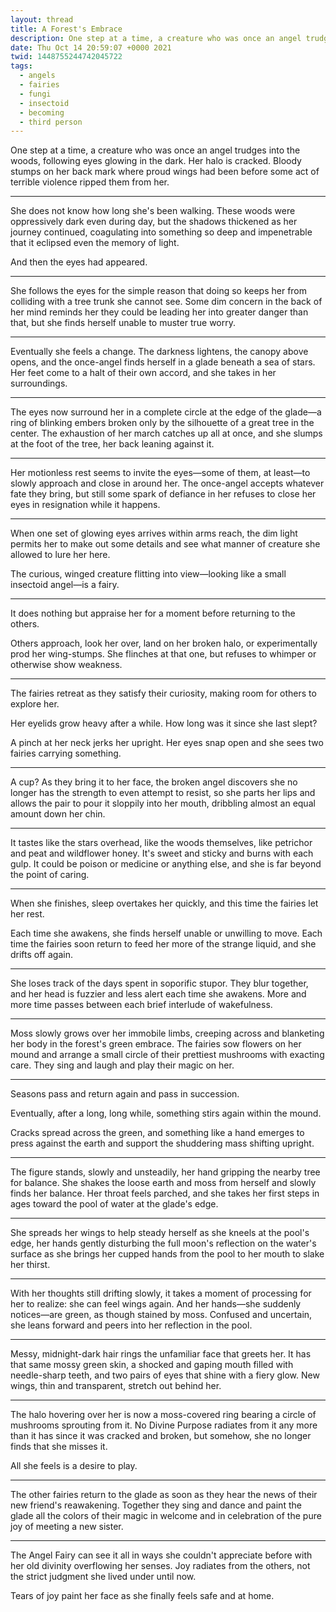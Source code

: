 ```yaml
---
layout: thread
title: A Forest's Embrace
description: One step at a time, a creature who was once an angel trudges into the woods, ...
date: Thu Oct 14 20:59:07 +0000 2021
twid: 1448755244742045722
tags:
  - angels
  - fairies
  - fungi
  - insectoid
  - becoming
  - third person
---
```

<article class="thread">
<section class="tweet">
<p>One step at a time, a creature who was once an angel trudges into the woods, following eyes glowing in the dark. Her halo is cracked. Bloody stumps on her back mark where proud wings had been before some act of terrible violence ripped them from her.</p>
</section>
<hr class="tweet_sep">
<section class="tweet">
<p>She does not know how long she's been walking. These woods were oppressively dark even during day, but the shadows thickened as her journey continued, coagulating into something so deep and impenetrable that it eclipsed even the memory of light. </p>
<p>And then the eyes had appeared.</p>
</section>
<hr class="tweet_sep">
<section class="tweet">
<p>She follows the eyes for the simple reason that doing so keeps her from colliding with a tree trunk she cannot see. Some dim concern in the back of her mind reminds her they could be leading her into greater danger than that, but she finds herself unable to muster true worry.</p>
</section>
<hr class="tweet_sep">
<section class="tweet">
<p>Eventually she feels a change. The darkness lightens, the canopy above opens, and the once-angel finds herself in a glade beneath a sea of stars. Her feet come to a halt of their own accord, and she takes in her surroundings.</p>
</section>
<hr class="tweet_sep">
<section class="tweet">
<p>The eyes now surround her in a complete circle at the edge of the glade—a ring of blinking embers broken only by the silhouette of a great tree in the center. The exhaustion of her march catches up all at once, and she slumps at the foot of the tree, her back leaning against it.</p>
</section>
<hr class="tweet_sep">
<section class="tweet">
<p>Her motionless rest seems to invite the eyes—some of them, at least—to slowly approach and close in around her. The once-angel accepts whatever fate they bring, but still some spark of defiance in her refuses to close her eyes in resignation while it happens.</p>
</section>
<hr class="tweet_sep">
<section class="tweet">
<p>When one set of glowing eyes arrives within arms reach, the dim light permits her to make out some details and see what manner of creature she allowed to lure her here.</p>
<p>The curious, winged creature flitting into view—looking like a small insectoid angel—is a fairy.</p>
</section>
<hr class="tweet_sep">
<section class="tweet">
<p>It does nothing but appraise her for a moment before returning to the others.</p>
<p>Others approach, look her over, land on her broken halo, or experimentally prod her wing-stumps. She flinches at that one, but refuses to whimper or otherwise show weakness.</p>
</section>
<hr class="tweet_sep">
<section class="tweet">
<p>The fairies retreat as they satisfy their curiosity, making room for others to explore her.</p>
<p>Her eyelids grow heavy after a while. How long was it since she last slept? </p>
<p>A pinch at her neck jerks her upright. Her eyes snap open and she sees two fairies carrying something.</p>
</section>
<hr class="tweet_sep">
<section class="tweet">
<p>A cup? As they bring it to her face, the broken angel discovers she no longer has the strength to even attempt to resist, so she parts her lips and allows the pair to pour it sloppily into her mouth, dribbling almost an equal amount down her chin.</p>
</section>
<hr class="tweet_sep">
<section class="tweet">
<p>It tastes like the stars overhead, like the woods themselves, like petrichor and peat and wildflower honey. It's sweet and sticky and burns with each gulp. It could be poison or medicine or anything else, and she is far beyond the point of caring.</p>
</section>
<hr class="tweet_sep">
<section class="tweet">
<p>When she finishes, sleep overtakes her quickly, and this time the fairies let her rest.</p>
<p>Each time she awakens, she finds herself unable or unwilling to move. Each time the fairies soon return to feed her more of the strange liquid, and she drifts off again.</p>
</section>
<hr class="tweet_sep">
<section class="tweet">
<p>She loses track of the days spent in soporific stupor. They blur together, and her head is fuzzier and less alert each time she awakens. More and more time passes between each brief interlude of wakefulness.</p>
</section>
<hr class="tweet_sep">
<section class="tweet">
<p>Moss slowly grows over her immobile limbs, creeping across and blanketing her body in the forest's green embrace. The fairies sow flowers on her mound and arrange a small circle of their prettiest mushrooms with exacting care. They sing and laugh and play their magic on her.</p>
</section>
<hr class="tweet_sep">
<section class="tweet">
<p>Seasons pass and return again and pass in succession.</p>
<p>Eventually, after a long, long while, something stirs again within the mound. </p>
<p>Cracks spread across the green, and something like a hand emerges to press against the earth and support the shuddering mass shifting upright.</p>
</section>
<hr class="tweet_sep">
<section class="tweet">
<p>The figure stands, slowly and unsteadily, her hand gripping the nearby tree for balance. She shakes the loose earth and moss from herself and slowly finds her balance. Her throat feels parched, and she takes her first steps in ages toward the pool of water at the glade's edge.</p>
</section>
<hr class="tweet_sep">
<section class="tweet">
<p>She spreads her wings to help steady herself as she kneels at the pool's edge, her hands gently disturbing the full moon's reflection on the water's surface as she brings her cupped hands from the pool to her mouth to slake her thirst.</p>
</section>
<hr class="tweet_sep">
<section class="tweet">
<p>With her thoughts still drifting slowly, it takes a moment of processing for her to realize: she can feel wings again. And her hands—she suddenly notices—are green, as though stained by moss. Confused and uncertain, she leans forward and peers into her reflection in the pool.</p>
</section>
<hr class="tweet_sep">
<section class="tweet">
<p>Messy, midnight-dark hair rings the unfamiliar face that greets her.  It has that same mossy green skin, a shocked and gaping mouth filled with needle-sharp teeth, and two pairs of eyes that shine with a fiery glow. New wings, thin and transparent, stretch out behind her.</p>
</section>
<hr class="tweet_sep">
<section class="tweet">
<p>The halo hovering over her is now a moss-covered ring bearing a circle of mushrooms sprouting from it. No Divine Purpose radiates from it any more than it has since it was cracked and broken, but somehow, she no longer finds that she misses it.</p>
<p>All she feels is a desire to play.</p>
</section>
<hr class="tweet_sep">
<section class="tweet">
<p>The other fairies return to the glade as soon as they hear the news of their new friend's reawakening. Together they sing and dance and paint the glade all the colors of their magic in welcome and in celebration of the pure joy of meeting a new sister.</p>
</section>
<hr class="tweet_sep">
<section class="tweet">
<p>The Angel Fairy can see it all in ways she couldn't appreciate before with her old divinity overflowing her senses. Joy radiates from the others, not the strict judgment she lived under until now.</p>
<p>Tears of joy paint her face as she finally feels safe and at home.</p>
</section>
</article>
